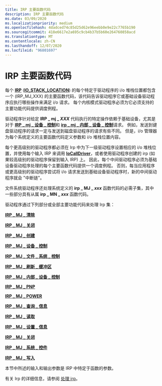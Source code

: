 ```yaml
---
title: IRP 主要函数代码
description: IRP 主要函数代码
ms.date: 03/09/2020
ms.localizationpriority: medium
ms.openlocfilehash: 4dadced74c85d25d62e96eebb0e9e22c7765b190
ms.sourcegitcommit: 418e6617e2a695c9cb4b37b5b60e264760858acd
ms.translationtype: MT
ms.contentlocale: zh-CN
ms.lasthandoff: 12/07/2020
ms.locfileid: "96801697"
---
```

# <a name="irp-major-function-codes"></a>IRP 主要函数代码


每个 [**IRP**](/windows-hardware/drivers/ddi/wdm/ns-wdm-_irp) ([**IO_STACK_LOCATION**](/windows-hardware/drivers/ddi/wdm/ns-wdm-_io_stack_location)) 的每个特定于驱动程序的 i/o 堆栈位置都包含一个 (IRP_MJ_XXX) 的主要函数代码，该代码告诉驱动程序它或基础设备驱动程序应执行哪些操作来满足 i/o 请求。 每个内核模式驱动程序必须为它必须支持的主要功能代码提供调度例程。

驱动程序针对给定 **IRP \_ mj \_ <em>XXX</em>** 代码执行的特定操作依赖于基础设备，尤其是对于 [**IRP \_ mj \_ 设备 \_ 控制**](irp-mj-device-control.md)和 [**irp \_ mj \_ 内部 \_ 设备 \_ 控制**](irp-mj-internal-device-control.md)请求。 例如，发送到键盘驱动程序的请求一定与发送到磁盘驱动程序的请求有些不同。 但是，i/o 管理器为每个系统定义的主要函数代码定义参数和 i/o 堆栈位置内容。

每个更高级别的驱动程序都必须在 Irp 中为下一级驱动程序设置相应的 i/o 堆栈位置，并使用每个输入 IRP 来调用 [**IoCallDriver**](/windows-hardware/drivers/ddi/wdm/nf-wdm-iocalldriver)，或者使用驱动程序创建的 irp (如果较高级别的驱动程序保留到输入 IRP) 上。 因此，每个中间驱动程序必须为基础设备驱动程序处理的每个主要函数代码提供一个调度例程。 否则，每当应用程序或更高级别的驱动程序尝试将 i/o 请求发送到基础设备驱动程序时，新的中间驱动程序就会 "中断链"。

文件系统驱动程序还处理系统定义的 **irp \_ MJ \_ <em>xxx</em>** 函数代码的必需子集，其中一些部分具有从属 **irp \_ MN \_ <em>xxx</em>** 函数代码。

驱动程序通过下列部分或全部主要功能代码来处理 Irp 集：

[**IRP \_ MJ \_ 清除**](irp-mj-cleanup.md)

[**IRP \_ MJ \_ 关闭**](irp-mj-close.md)

[**IRP \_ MJ \_ 创建**](irp-mj-create.md)

[**IRP \_ MJ \_ 设备 \_ 控制**](irp-mj-device-control.md)

[**IRP \_ MJ \_ 文件 \_ 系统 \_ 控制**](irp-mj-file-system-control.md)

[**IRP \_ MJ \_ 刷新 \_ 缓冲区**](irp-mj-flush-buffers.md)

[**IRP \_ MJ \_ 内部 \_ 设备 \_ 控制**](irp-mj-internal-device-control.md)

[**IRP \_ MJ \_ PNP**](irp-mj-pnp.md)

[**IRP \_ MJ \_ POWER**](irp-mj-power.md)

[**IRP \_ MJ \_ 查询 \_ 信息**](irp-mj-query-information.md)

[**IRP \_ MJ \_ 读取**](irp-mj-read.md)

[**IRP \_ MJ \_ 设置 \_ 信息**](irp-mj-set-information.md)

[**IRP \_ MJ \_ 关闭**](irp-mj-shutdown.md)

[**IRP \_ MJ \_ 系统 \_ 控件**](irp-mj-system-control.md)

[**IRP \_ MJ \_ 写入**](irp-mj-write.md)

本节中所述的输入和输出参数是 IRP 中特定于函数的参数。

有关 Irp 的详细信息，请参阅 [处理 irp](./handling-irps.md)。

 

